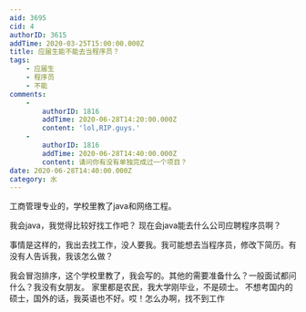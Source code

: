 ```yaml
---
aid: 3695
cid: 4
authorID: 3615
addTime: 2020-03-25T15:00:00.000Z
title: 应届生能不能去当程序员？
tags:
    - 应届生
    - 程序员
    - 不能
comments:
    -
        authorID: 1816
        addTime: 2020-06-28T14:20:00.000Z
        content: 'lol,RIP.guys.'
    -
        authorID: 1816
        addTime: 2020-06-28T14:40:00.000Z
        content: 请问你有没有单独完成过一个项目？
date: 2020-06-28T14:40:00.000Z
category: 水
---
```


工商管理专业的，学校里教了java和网络工程。

我会java，我觉得比较好找工作吧？ 现在会java能去什么公司应聘程序员啊？

事情是这样的，我出去找工作，没人要我。我可能想去当程序员，修改下简历。有没有人告诉我，我该怎么做？

我会冒泡排序，这个学校里教了，我会写的。其他的需要准备什么？一般面试都问什么？我没有女朋友。 家里都是农民，我大学刚毕业，不是硕士。 不想考国内的硕士，国外的话，我英语也不好。哎！怎么办啊，找不到工作
